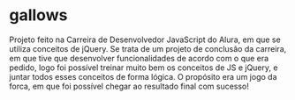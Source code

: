 # gallows

Projeto feito na Carreira de Desenvolvedor JavaScript do Alura, em que se utiliza conceitos de jQuery.
Se trata de um projeto de conclusão da carreira, em que tive que desenvolver funcionalidades de acordo com o que era pedido, logo foi possível treinar muito bem os conceitos de JS e jQuery, e juntar todos esses conceitos de forma lógica.
O propósito era um jogo da forca, em que foi possível chegar ao resultado final com sucesso!
